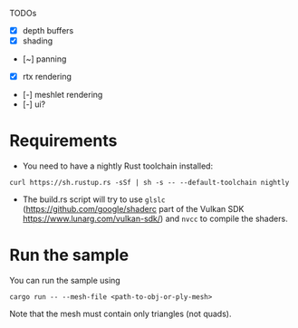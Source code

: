 TODOs

- [x] depth buffers
- [x] shading
- [~] panning
- [x] rtx rendering
- [-] meshlet rendering
- [-] ui?


# Requirements

- You need to have a nightly Rust toolchain installed: 
```
curl https://sh.rustup.rs -sSf | sh -s -- --default-toolchain nightly
```
- The build.rs script will try to use `glslc` (https://github.com/google/shaderc part of the Vulkan SDK https://www.lunarg.com/vulkan-sdk/) and `nvcc` to compile the shaders.

# Run the sample 

You can run the sample using
```
cargo run -- --mesh-file <path-to-obj-or-ply-mesh>
```
Note that the mesh must contain only triangles (not quads).
